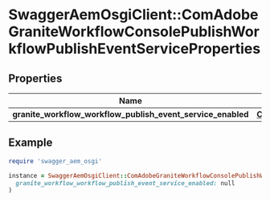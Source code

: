 # SwaggerAemOsgiClient::ComAdobeGraniteWorkflowConsolePublishWorkflowPublishEventServiceProperties

## Properties

| Name | Type | Description | Notes |
| ---- | ---- | ----------- | ----- |
| **granite_workflow_workflow_publish_event_service_enabled** | [**ConfigNodePropertyBoolean**](ConfigNodePropertyBoolean.md) |  | [optional] |

## Example

```ruby
require 'swagger_aem_osgi'

instance = SwaggerAemOsgiClient::ComAdobeGraniteWorkflowConsolePublishWorkflowPublishEventServiceProperties.new(
  granite_workflow_workflow_publish_event_service_enabled: null
)
```

